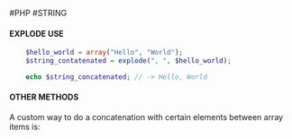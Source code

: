 #PHP #STRING
#### EXPLODE USE


```PHP
	$hello_world = array("Hello", "World"); 
	$string_contatenated = explode(", ", $hello_world); 

	echo $string_concatenated; // -> Hello, World 
```

#### OTHER METHODS

A custom way to do a concatenation with certain elements between array items is: 

```PHP
	
```